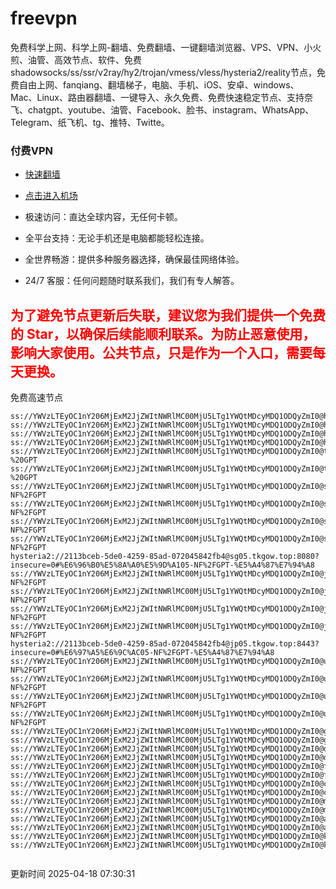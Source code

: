 # freevpn

免费科学上网、科学上网-翻墙、免费翻墙、一键翻墙浏览器、VPS、VPN、小火煎、油管、高效节点、软件、免费shadowsocks/ss/ssr/v2ray/hy2/trojan/vmess/vless/hysteria2/reality节点，免费自由上网、fanqiang、翻墙梯子，电脑、手机、iOS、安卓、windows、Mac、Linux、路由器翻墙、一键导入、永久免费、免费快速稳定节点、支持奈飞、chatgpt、youtube、油管、Facebook、脸书、instagram、WhatsApp、Telegram、纸飞机、tg、推特、Twitte。

### 付费VPN
* [快速翻墙](https://xgogo.sbs/#/register?code=wxADDy87) 

* [点击进入机场](https://xgogo.sbs/#/register?code=wxADDy87) 

* 极速访问：直达全球内容，无任何卡顿。

* 全平台支持：无论手机还是电脑都能轻松连接。

* 全世界畅游：提供多种服务器选择，确保最佳网络体验。

* 24/7 客服：任何问题随时联系我们，我们有专人解答。

## <font color="red">为了避免节点更新后失联，建议您为我们提供一个免费的 Star，以确保后续能顺利联系。为防止恶意使用，影响大家使用。公共节点，只是作为一个入口，需要每天更换。</font>

免费高速节点

```ss://YWVzLTEyOC1nY206MjExM2JjZWItNWRlMC00MjU5LTg1YWQtMDcyMDQ1ODQyZmI0@hk01.jgrtoioceaw.help:50384#%E9%A6%99%E6%B8%AF01
ss://YWVzLTEyOC1nY206MjExM2JjZWItNWRlMC00MjU5LTg1YWQtMDcyMDQ1ODQyZmI0@hk02.jigreliewolf.click:17889#%E9%A6%99%E6%B8%AF02
ss://YWVzLTEyOC1nY206MjExM2JjZWItNWRlMC00MjU5LTg1YWQtMDcyMDQ1ODQyZmI0@hk03.jigreliewolf.click:10838#%E9%A6%99%E6%B8%AF03
ss://YWVzLTEyOC1nY206MjExM2JjZWItNWRlMC00MjU5LTg1YWQtMDcyMDQ1ODQyZmI0@hk04.jgrtoioceaw.help:29956#%E9%A6%99%E6%B8%AF04
ss://YWVzLTEyOC1nY206MjExM2JjZWItNWRlMC00MjU5LTg1YWQtMDcyMDQ1ODQyZmI0@hk05.ijgelrkasd.click:41284#%E9%A6%99%E6%B8%AF05
ss://YWVzLTEyOC1nY206MjExM2JjZWItNWRlMC00MjU5LTg1YWQtMDcyMDQ1ODQyZmI0@tw01.jigreliewolf.click:30995#%E5%8F%B0%E6%B9%BE01%20-%20GPT
ss://YWVzLTEyOC1nY206MjExM2JjZWItNWRlMC00MjU5LTg1YWQtMDcyMDQ1ODQyZmI0@tw02.ijgelrkasd.click:22610#%E5%8F%B0%E6%B9%BE02%20-%20GPT
ss://YWVzLTEyOC1nY206MjExM2JjZWItNWRlMC00MjU5LTg1YWQtMDcyMDQ1ODQyZmI0@sg01.jgrtoioceaw.help:55559#%E6%96%B0%E5%8A%A0%E5%9D%A101%20-NF%2FGPT
ss://YWVzLTEyOC1nY206MjExM2JjZWItNWRlMC00MjU5LTg1YWQtMDcyMDQ1ODQyZmI0@sg02.jigreliewolf.click:40574#%E6%96%B0%E5%8A%A0%E5%9D%A102%20-NF%2FGPT
ss://YWVzLTEyOC1nY206MjExM2JjZWItNWRlMC00MjU5LTg1YWQtMDcyMDQ1ODQyZmI0@sg03.ijgelrkasd.click:23716#%E6%96%B0%E5%8A%A0%E5%9D%A103%20-NF%2FGPT
ss://YWVzLTEyOC1nY206MjExM2JjZWItNWRlMC00MjU5LTg1YWQtMDcyMDQ1ODQyZmI0@sg04.jgrtoioceaw.help:17971#%E6%96%B0%E5%8A%A0%E5%9D%A104%20-NF%2FGPT
hysteria2://2113bceb-5de0-4259-85ad-072045842fb4@sg05.tkgow.top:8080?insecure=0#%E6%96%B0%E5%8A%A0%E5%9D%A105-NF%2FGPT-%E5%A4%87%E7%94%A8
ss://YWVzLTEyOC1nY206MjExM2JjZWItNWRlMC00MjU5LTg1YWQtMDcyMDQ1ODQyZmI0@jp01.jgrtoioceaw.help:58645#%E6%97%A5%E6%9C%AC01%20-NF%2FGPT
ss://YWVzLTEyOC1nY206MjExM2JjZWItNWRlMC00MjU5LTg1YWQtMDcyMDQ1ODQyZmI0@jp02.jgrtoioceaw.help:47462#%E6%97%A5%E6%9C%AC02%20-NF%2FGPT
ss://YWVzLTEyOC1nY206MjExM2JjZWItNWRlMC00MjU5LTg1YWQtMDcyMDQ1ODQyZmI0@jp03.jigreliewolf.click:33414#%E6%97%A5%E6%9C%AC03%20-NF%2FGPT
ss://YWVzLTEyOC1nY206MjExM2JjZWItNWRlMC00MjU5LTg1YWQtMDcyMDQ1ODQyZmI0@jp04.ijgelrkasd.click:58223#%E6%97%A5%E6%9C%AC04%20-NF%2FGPT
hysteria2://2113bceb-5de0-4259-85ad-072045842fb4@jp05.tkgow.top:8443?insecure=0#%E6%97%A5%E6%9C%AC05-NF%2FGPT-%E5%A4%87%E7%94%A8
ss://YWVzLTEyOC1nY206MjExM2JjZWItNWRlMC00MjU5LTg1YWQtMDcyMDQ1ODQyZmI0@us01.jgrtoioceaw.help:48129#%E7%BE%8E%E5%9B%BD01%20-NF%2FGPT
ss://YWVzLTEyOC1nY206MjExM2JjZWItNWRlMC00MjU5LTg1YWQtMDcyMDQ1ODQyZmI0@us02.jgrtoioceaw.help:44907#%E7%BE%8E%E5%9B%BD02%20-NF%2FGPT
ss://YWVzLTEyOC1nY206MjExM2JjZWItNWRlMC00MjU5LTg1YWQtMDcyMDQ1ODQyZmI0@us03.jigreliewolf.click:43330#%E7%BE%8E%E5%9B%BD03%20-NF%2FGPT
ss://YWVzLTEyOC1nY206MjExM2JjZWItNWRlMC00MjU5LTg1YWQtMDcyMDQ1ODQyZmI0@us04.ijgelrkasd.click:44130#%E7%BE%8E%E5%9B%BD04%20-NF%2FGPT
ss://YWVzLTEyOC1nY206MjExM2JjZWItNWRlMC00MjU5LTg1YWQtMDcyMDQ1ODQyZmI0@gb01.jgrtoioceaw.help:27765#%E8%8B%B1%E5%9B%BD01
ss://YWVzLTEyOC1nY206MjExM2JjZWItNWRlMC00MjU5LTg1YWQtMDcyMDQ1ODQyZmI0@gb02.jigreliewolf.click:52762#%E8%8B%B1%E5%9B%BD02
ss://YWVzLTEyOC1nY206MjExM2JjZWItNWRlMC00MjU5LTg1YWQtMDcyMDQ1ODQyZmI0@de01.jgrtoioceaw.help:20635#%E5%BE%B7%E5%9B%BD01
ss://YWVzLTEyOC1nY206MjExM2JjZWItNWRlMC00MjU5LTg1YWQtMDcyMDQ1ODQyZmI0@de02.jigreliewolf.click:52770#%E5%BE%B7%E5%9B%BD02
ss://YWVzLTEyOC1nY206MjExM2JjZWItNWRlMC00MjU5LTg1YWQtMDcyMDQ1ODQyZmI0@fr01.ijgelrkasd.click:32568#%E6%B3%95%E5%9B%BD01
ss://YWVzLTEyOC1nY206MjExM2JjZWItNWRlMC00MjU5LTg1YWQtMDcyMDQ1ODQyZmI0@fr02.jigreliewolf.click:45265#%E6%B3%95%E5%9B%BD02
ss://YWVzLTEyOC1nY206MjExM2JjZWItNWRlMC00MjU5LTg1YWQtMDcyMDQ1ODQyZmI0@ca01.jigreliewolf.click:30461#%E5%8A%A0%E6%8B%BF%E5%A4%A701
ss://YWVzLTEyOC1nY206MjExM2JjZWItNWRlMC00MjU5LTg1YWQtMDcyMDQ1ODQyZmI0@ca02.ijgelrkasd.click:24053#%E5%8A%A0%E6%8B%BF%E5%A4%A702
ss://YWVzLTEyOC1nY206MjExM2JjZWItNWRlMC00MjU5LTg1YWQtMDcyMDQ1ODQyZmI0@my01.jigreliewolf.click:52408#%E9%A9%AC%E6%9D%A5%E8%A5%BF%E4%BA%9A01
ss://YWVzLTEyOC1nY206MjExM2JjZWItNWRlMC00MjU5LTg1YWQtMDcyMDQ1ODQyZmI0@my02.ijgelrkasd.click:25519#%E9%A9%AC%E6%9D%A5%E8%A5%BF%E4%BA%9A02
ss://YWVzLTEyOC1nY206MjExM2JjZWItNWRlMC00MjU5LTg1YWQtMDcyMDQ1ODQyZmI0@au01.jgrtoioceaw.help:13460#%E6%BE%B3%E5%A4%A7%E5%88%A9%E4%BA%9A01
ss://YWVzLTEyOC1nY206MjExM2JjZWItNWRlMC00MjU5LTg1YWQtMDcyMDQ1ODQyZmI0@au02.ijgelrkasd.click:46073#%E6%BE%B3%E5%A4%A7%E5%88%A9%E4%BA%9A02
ss://YWVzLTEyOC1nY206MjExM2JjZWItNWRlMC00MjU5LTg1YWQtMDcyMDQ1ODQyZmI0@ko01.jgrtoioceaw.help:46108#%E9%9F%A9%E5%9B%BD01
ss://YWVzLTEyOC1nY206MjExM2JjZWItNWRlMC00MjU5LTg1YWQtMDcyMDQ1ODQyZmI0@ko02.jigreliewolf.click:50181#%E9%9F%A9%E5%9B%BD02


```
更新时间 2025-04-18 07:30:31